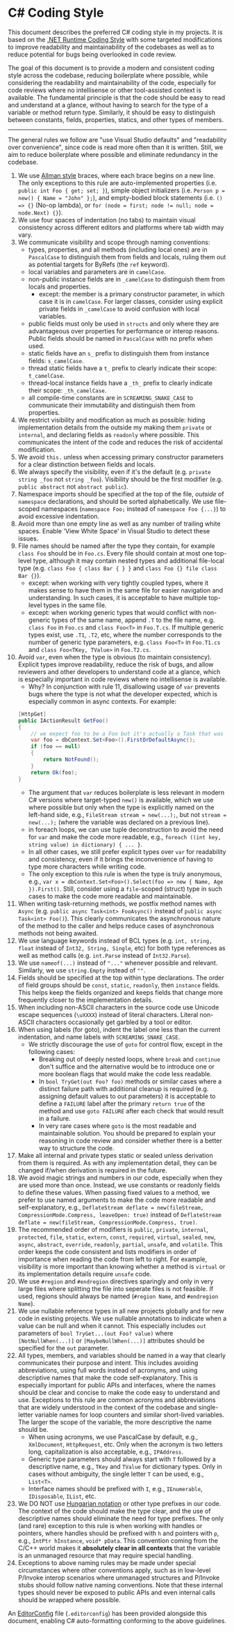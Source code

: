 # C# Coding Style

This document describes the preferred C# coding style in my projects. It is based on the [.NET Runtime Coding Style](https://github.com/dotnet/runtime/blob/main/docs/coding-guidelines/coding-style.md) with some targeted modifications to improve readability and maintainability of the codebases as well as to reduce potential for bugs being overlooked in code review.

The goal of this document is to provide a modern and consistent coding style across the codebase, reducing boilerplate where possible, while considering the readability and maintainability of the code, especially for code reviews where no intellisense or other tool-assisted context is available. The fundamental principle is that the code should be easy to read and understand at a glance, without having to search for the type of a variable or method return type. Similarly, it should be easy to distinguish between constants, fields, properties, statics, and other types of members.

---

The general rules we follow are "use Visual Studio defaults" and "readability over convenience", since code is read more often than it is written. Still, we aim to reduce boilerplate where possible and eliminate redundancy in the codebase.

1. We use [Allman style](http://en.wikipedia.org/wiki/Indent_style#Allman_style) braces, where each brace begins on a new line. The only exceptions to this rule are auto-implemented properties (i.e. `public int Foo { get; set; }`), simple object initializers (i.e. `Person p = new() { Name = "John" };`), and empty-bodied block statements (i.e. `() => {}` (No-op lambda), or `for (node = first; node != null; node = node.Next) {}`).
2. We use four spaces of indentation (no tabs) to maintain visual consistency across different editors and platforms where tab width may vary.
3. We communicate visibility and scope through naming conventions:
    - types, properties, and all methods (including local ones) are in `PascalCase` to distinguish them from fields and locals, ruling them out as potential targets for ByRefs (the `ref` keyword).
    - local variables and parameters are in `camelCase`.
    - non-public instance fields are in `_camelCase` to distinguish them from locals and properties.
        - except: the member is a primary constructor parameter, in which case it is in `camelCase`. For larger classes, consider using explicit private fields in `_camelCase` to avoid confusion with local variables.
    - public fields must only be used in `structs` and only where they are advantageous over properties for performance or interop reasons. Public fields should be named in `PascalCase` with no prefix when used.
    - static fields have an `s_` prefix to distinguish them from instance fields: `s_camelCase`.
    - thread static fields have a `t_` prefix to clearly indicate their scope: `t_camelCase`.
    - thread-local instance fields have a `_th_` prefix to clearly indicate their scope: `_th_camelCase`.
    - all compile-time constants are in `SCREAMING_SNAKE_CASE` to communicate their immutability and distinguish them from properties.
4. We restrict visibility and modification as much as possible: hiding implementation details from the outside my making them `private` or `internal`, and declaring fields as `readonly` where possible. This communicates the intent of the code and reduces the risk of accidental modification.
5. We avoid `this.` unless when accessing primary constructor parameters for a clear distinction between fields and locals.
6. We always specify the visibility, even if it's the default (e.g. `private string _foo` not `string _foo`). Visibility should be the first modifier (e.g. `public abstract` not `abstract public`).
7. Namespace imports should be specified at the top of the file, *outside* of `namespace` declarations, and should be sorted alphabetically. We use file-scoped namespaces (`namespace Foo;` instead of `namespace Foo {...}`) to avoid excessive indentation.
8. Avoid more than one empty line as well as any number of trailing white spaces. Enable 'View White Space' in Visual Studio to detect these issues.
9. File names should be named after the type they contain, for example `class Foo` should be in `Foo.cs`. Every file should contain at most one top-level type, although it may contain nested types and additional file-local type (e.g. `class Foo { class Bar { } }` and `class Foo {} file class Bar {}`).
    - except: when working with very tightly coupled types, where it makes sense to have them in the same file for easier navigation and understanding. In such cases, it is acceptable to have multiple top-level types in the same file.
    - except: when working generic types that would conflict with non-generic types of the same name, append `.T` to the file name, e.g. `class Foo` in `Foo.cs` and `class Foo<T>` in `Foo.T.cs`. If multiple generic types exist, use `.T1`, `.T2`, etc, where the number corresponds to the number of generic type parameters, e.g. `class Foo<T>` in `Foo.T1.cs` and `class Foo<TKey, TValue>` in `Foo.T2.cs`.
10. Avoid `var`, even when the type is obvious (to maintain consistency). Explicit types improve readability, reduce the risk of bugs, and allow reviewers and other developers to understand code at a glance, which is especially important in code reviews where no intellisense is available.
    - Why? In conjunction with rule 11, disallowing usage of `var` prevents bugs where the type is not what the developer expected, which is especially common in async contexts. For example:
    ```csharp
    [HttpGet]
    public IActionResult GetFoo()
    {
        // we expect foo to be a Foo but it's actually a Task that was never awaited :C
        var foo = dbContext.Set<Foo>().FirstOrDefaultAsync();
        if (foo == null)
        {
            return NotFound();
        }
        return Ok(foo);
    }
    ```
    - The argument that `var` reduces boilerplate is less relevant in modern C# versions where target-typed `new()` is available, which we use where possible but only when the type is explicitly named on the left-hand side, e.g., `FileStream stream = new(...);`, but not `stream = new(...);` (where the variable was declared on a previous line).
    - in foreach loops, we can use tuple deconstruction to avoid the need for `var` and make the code more readable, e.g., `foreach ((int key, string value) in dictionary) { ... }`.
    - In all other cases, we still prefer explicit types over `var` for readability and consistency, even if it brings the inconvenience of having to type more characters while writing code.
    - The only exception to this rule is when the type is truly anonymous, e.g., `var x = dbContext.Set<Foo>().Select(foo => new { Name, Age }).First()`. Still, consider using a `file`-scoped (struct) type in such cases to make the code more readable and maintainable.
11. When writing task-returning methods, we postfix method names with `Async` (e.g. `public async Task<int> FooAsync()` instead of `public async Task<int> Foo()`). This clearly communicates the asynchronous nature of the method to the caller and helps reduce cases of asynchronous methods not being awaited.
12. We use language keywords instead of BCL types (e.g. `int, string, float` instead of `Int32, String, Single`, etc) for both type references as well as method calls (e.g. `int.Parse` instead of `Int32.Parse`).
13. We use `nameof(...)` instead of `"..."` whenever possible and relevant. Similarly, we use `string.Empty` instead of `""`.
14. Fields should be specified at the top within type declarations. The order of field groups should be `const`, `static`, `readonly`, then `instance` fields. This helps keep the fields organized and keeps fields that change more frequently closer to the implementation details.
15. When including non-ASCII characters in the source code use Unicode escape sequences (`\uXXXX`) instead of literal characters. Literal non-ASCII characters occasionally get garbled by a tool or editor.
16. When using labels (for goto), indent the label one less than the current indentation, and name labels with `SCREAMING_SNAKE_CASE`.
    - We strictly discourage the use of `goto` for control flow, except in the following cases:
        - Breaking out of deeply nested loops, where `break` and `continue` don't suffice and the alternative would be to introduce one or more boolean flags that would make the code less readable.
        - In `bool TryGet(out Foo? foo)` methods or similar cases where a distinct failure path with additional cleanup is required (e.g. assigning default values to out parameters) it is acceptable to define a `FAILURE` label after the primary `return true` of the method and use `goto FAILURE` after each check that would result in a failure.
        - In very rare cases where `goto` is the most readable and maintainable solution. You should be prepared to explain your reasoning in code review and consider whether there is a better way to structure the code.
17. Make all internal and private types static or sealed unless derivation from them is required. As with any implementation detail, they can be changed if/when derivation is required in the future.
18. We avoid magic strings and numbers in our code, especially when they are used more than once. Instead, we use constants or readonly fields to define these values. When passing fixed values to a method, we prefer to use named arguments to make the code more readable and self-explanatory, e.g., `DeflateStream deflate = new(fileStream, CompressionMode.Compress, leaveOpen: true)` instead of `DeflateStream deflate = new(fileStream, CompressionMode.Compress, true)`.
19. The recommended order of modifiers is `public`, `private`, `internal`, `protected`, `file`, `static`, `extern`, `const`, `required`, `virtual`, `sealed`, `new`, `async`, `abstract`, `override`, `readonly`, `partial`, `unsafe`, and `volatile`. This order keeps the code consistent and lists modifiers in order of importance when reading the code from left to right. For example, visibility is more important than knowing whether a method is `virtual` or its implementation details require `unsafe` code.
20. We use `#region` and `#endregion` directives sparingly and only in very large files where splitting the file into seperate files is not feasible. If used, regions should always be named (`#region Name`, and `#endregion Name`).
21. We use nullable reference types in all new projects globally and for new code in existing projects. We use nullable annotations to indicate when a value can be null and when it cannot. This especially includes `out` parameters of `bool TryGet...(out Foo? value)` where `[NotNullWhen(...)]` or `[MaybeNullWhen(...)]` attributes should be specified for the `out` parameter.
22. All types, members, and variables should be named in a way that clearly communicates their purpose and intent. This includes avoiding abbreviations, using full words instead of acronyms, and using descriptive names that make the code self-explanatory. This is especially important for public APIs and interfaces, where the names should be clear and concise to make the code easy to understand and use. Exceptions to this rule are common acronyms and abbreviations that are widely understood in the context of the codebase and single-letter variable names for loop counters and similar short-lived variables. The larger the scope of the variable, the more descriptive the name should be.
    - When using acronyms, we use PascalCase by default, e.g., `XmlDocument`, `HttpRequest`, etc. Only when the acronym is two letters long, capitalization is also acceptable, e.g., `IPAddress`.
    - Generic type parameters should always start with `T` followed by a descriptive name, e.g., `TKey` and `TValue` for dictionary types. Only in cases without ambiguity, the single letter `T` can be used, e.g., `List<T>`.
    - Interface names should be prefixed with `I`, e.g., `IEnumerable`, `IDisposable`, `IList`, etc.
23. We DO NOT use [Hungarian notation](https://en.wikipedia.org/wiki/Hungarian_notation) or other type prefixes in our code. The context of the code should make the type clear, and the use of descriptive names should eliminate the need for type prefixes. The only (and rare) exception to this rule is when working with handles or pointers, where handles should be prefixed with `h` and pointers with `p`, e.g., `IntPtr hInstance`, `void* pData`. This convention coming from the C/C++ world makes it **absolutely clear in all contexts** that the variable is an unmanaged resource that may require special handling.
24. Exceptions to above naming rules may be made under special circumstances where other conventions apply, such as in low-level P/Invoke interop scenarios where unmanaged structures and P/Invoke stubs should follow native naming conventions. Note that these internal types should never be exposed to public APIs and even internal calls should be wrapped where possible.

An [EditorConfig](https://editorconfig.org "EditorConfig homepage") file (`.editorconfig`) has been provided alongside this document, enabling C# auto-formatting conforming to the above guidelines.
